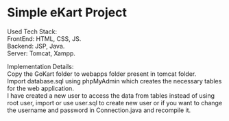 # Simple eKart Project

Used Tech Stack:  
FrontEnd: HTML, CSS, JS.  
Backend: JSP, Java.  
Server: Tomcat, Xampp.  

Implementation Details:  
Copy the GoKart folder to webapps folder present in tomcat folder.  
Import database.sql using phpMyAdmin which creates the necessary tables for the web application.  
I have created a new user to access the data from tables instead of using root user, import or use user.sql to create new user or if you want to change the username and password in Connection.java and recompile it.  
